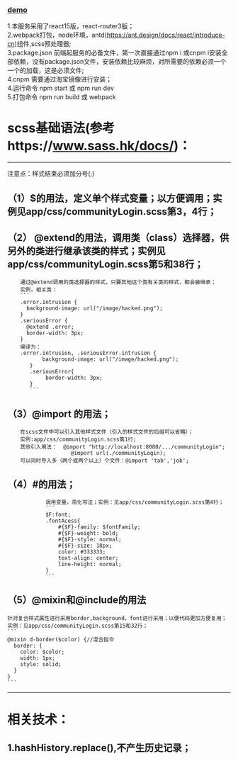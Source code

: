 ### [demo](http://demo.thinksns.com/ts4)

1.本服务采用了react15版，react-router3版；  
2.webpack打包，node环境，antd(https://ant.design/docs/react/introduce-cn)组件,scss预处理器;  
3.package.json 前端起服务的必备文件，第一次直接通过npm i 或cnpm i安装全部依赖，没有package.json文件，安装依赖比较麻烦，对所需要的依赖必须一个一个的加载，这是必须文件;  
4.cnpm 需要通过淘宝镜像进行安装；  
4.运行命令 npm start 或 npm run dev  
5.打包命令 npm run build 或 webpack  

# scss基础语法(参考https://www.sass.hk/docs/)：
----------------------------------------------

注意点：样式结束必须加分号(;)


## （1）$的用法，定义单个样式变量；以方便调用；实例见app/css/communityLogin.scss第3，4行；


## （2） @extend的用法，调用类（class）选择器，供另外的类进行继承该类的样式；实例见app/css/communityLogin.scss第5和38行；



        通过@extend调用的类选择器的样式，只要其他这个类有关类的样式，都会被继承；
        实例，相关类：
        ```
        .error.intrusion {
          background-image: url("/image/hacked.png");
        }
        .seriousError {
          @extend .error;
          border-width: 3px;
        }
        编译为：
        .error.intrusion, .seriousError.intrusion {
               background-image: url("/image/hacked.png");
           }
           .seriousError{
                border-width: 3px;
           }
           ```
## （3）@import 的用法；


        在scss文件中可以引入其他样式文件（引入的样式文件的后缀可以省略）；
        实例:app/css/communityLogin.scss第1行;
        其他引入用法：  @import "http://localhost:8080/.../communityLogin";
                        @import url(./communityLogin);
        可以同时导入多（两个或两个以上）个文件：@import 'tab','job';
## （4）#的用法；


                调用变量，简化写法；实例：见app/css/communityLogin.scss第4行；
                ```
                $F:font;
                .fontAcess{
                    #{$F}-family: $fontFamily;
                    #{$F}-weight: bold;
                    #{$F}-style: normal;
                    #{$F}-size: 18px;
                    color: #333333;
                    text-align: center;
                    line-height: normal;
                }
                ```
## （5）@mixin和@include的用法

    针对复合样式属性进行采用border,background，font进行采用；以便代码更加方便复用；
    实例：见app/css/communityLogin.scss第15和32行；
    ```
    @mixin d-border($color) {//混合指令
      border: {
        color: $color;
        width: 1px;
        style: solid;
      }
    }
    ```
----------------------------------------------

#  相关技术：

##   1.hashHistory.replace(),不产生历史记录；
